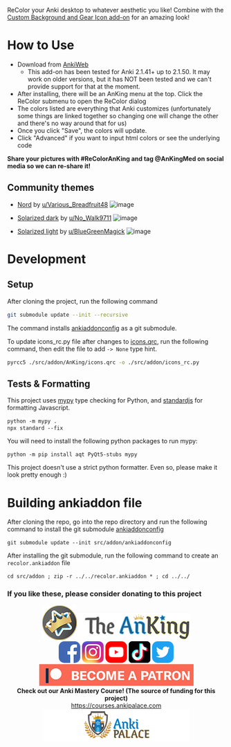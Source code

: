 ReColor your Anki desktop to whatever aesthetic you like! Combine with the <a href="https://ankiweb.net/shared/info/1210908941">Custom Background and Gear Icon add-on</a> for an amazing look!

# How to Use
- Download from [AnkiWeb](https://ankiweb.net/shared/info/688199788)
    - This add-on has been tested for Anki 2.1.41+ up to 2.1.50. It may work on older versions, but it has NOT been tested and we can't provide support for that at the moment.
- After installing, there will be an AnKing menu at the top. Click the ReColor submenu to open the ReColor dialog
- The colors listed are everything that Anki customizes (unfortunately some things are linked together so changing one will change the other and there's no way around that for us)
- Once you click "Save", the colors will update. 
- Click "Advanced" if you want to input html colors or see the underlying code


<b>Share your pictures with #ReColorAnKing and tag @AnKingMed on social media so we can re-share it!</b>

## Community themes
- [Nord](themes/nord.json) by [u/Various_Breadfruit48](https://www.reddit.com/r/Anki/comments/t2y9xx/nord_theme_for_anki_using_the_awesome_recolor/?utm_source=share&utm_medium=web2x&context=3)
  ![image](https://user-images.githubusercontent.com/73290412/155923384-284d958a-39a6-4428-b88b-25c965942042.png)

- [Solarized dark](themes/solarized-dark.json) by [u/No_Walk9711](https://www.reddit.com/r/Anki/comments/t2lkb3/dark_mode_solarized_anki_theme_using_recolor_addon/?utm_source=share&utm_medium=web2x&context=3)
  ![image](https://user-images.githubusercontent.com/73290412/155923721-0e297593-a32d-440a-aed2-fa490b445cf2.png)
 
- [Solarized light](themes/solarized-light.json) by [u/BlueGreenMagick](https://www.reddit.com/r/Anki/comments/t1w1gz/solarized_anki_theme_using_recolor_addon/?utm_source=share&utm_medium=web2x&context=3)
  ![image](https://user-images.githubusercontent.com/73290412/155923938-a13e185b-782c-48db-9eb9-c2488cca398c.png)

# Development
## Setup
After cloning the project, run the following command
```bash
git submodule update --init --recursive
```
The command installs [ankiaddonconfig](https://github.com/BlueGreenMagick/ankiaddonconfig/) as a git submodule.

To update icons_rc.py file after changes to [icons.qrc](src/addon/AnKing/icons.qrc), run the following command, then edit the file to add `-> None` type hint.
```bash
pyrcc5 ./src/addon/AnKing/icons.qrc -o ./src/addon/icons_rc.py
```

## Tests & Formatting
This project uses [mypy](https://github.com/python/mypy) type checking for Python, and [standardjs](https://github.com/standard/standard) for formatting Javascript.

```
python -m mypy .
npx standard --fix
```

You will need to install the following python packages to run mypy: 
```
python -m pip install aqt PyQt5-stubs mypy
```

This project doesn't use a strict python formatter. Even so, please make it look pretty enough :)

# Building ankiaddon file
After cloning the repo, go into the repo directory and run the following command to install the git submodule [ankiaddonconfig](https://github.com/BlueGreenMagick/ankiaddonconfig/)
```
git submodule update --init src/addon/ankiaddonconfig
```
After installing the git submodule, run the following command to create an `recolor.ankiaddon` file
```
cd src/addon ; zip -r ../../recolor.ankiaddon * ; cd ../../
```

### If you like these, please consider donating to this project

<p align="center">
<a href="https://www.ankingmed.com" rel="nofollow"><img src="https://raw.githubusercontent.com/AnKingMed/My-images/master/AnKing/AnKingSmall.png?raw=true"></a><a href="https://www.ankingmed.com" rel="nofollow"><img src="https://raw.githubusercontent.com/AnKingMed/My-images/master/AnKing/TheAnKing.png?raw=true"></a>
  <br>
  <a href="https://www.facebook.com/ankingmed" rel="nofollow"><img src="https://raw.githubusercontent.com/AnKingMed/My-images/master/Social/FB.png?raw=true"></a>     <a href="https://www.instagram.com/ankingmed" rel="nofollow"><img src="https://raw.githubusercontent.com/AnKingMed/My-images/master/Social/Instagram.png?raw=true"></a>     <a href="https://www.youtube.com/theanking" rel="nofollow"><img src="https://raw.githubusercontent.com/AnKingMed/My-images/master/Social/YT.png?raw=true"></a>     <a href="https://www.tiktok.com/@ankingmed" rel="nofollow"><img src="https://raw.githubusercontent.com/AnKingMed/My-images/master/Social/TikTok.png?raw=true"></a>     <a href="https://www.twitter.com/ankingmed" rel="nofollow"><img src="https://raw.githubusercontent.com/AnKingMed/My-images/master/Social/Twitter.png?raw=true"></a>
  <br>
<a href="https://www.ankipalace.com/membership" rel="nofollow"><img src="https://raw.githubusercontent.com/AnKingMed/My-images/master/AnKing/Patreon.jpg?raw=true"></a>
<br>
<b>Check out our Anki Mastery Course! (The source of funding for this project)</b><br>
          <a href="https://courses.ankipalace.com/?utm_source=anking_bg_add-on&amp;utm_medium=anki_add-on_page&amp;utm_campaign=mastery_course" rel="nofollow">https://courses.ankipalace.com</a>
<a href="https://courses.ankipalace.com/?utm_source=anking_bg_add-on&amp;utm_medium=anki_add-on_page&amp;utm_campaign=mastery_course" rel="nofollow">
  <br>
  <img src="https://raw.githubusercontent.com/AnKingMed/My-images/master/AnKing/AnkiPalace.png?raw=true"></a></p>
